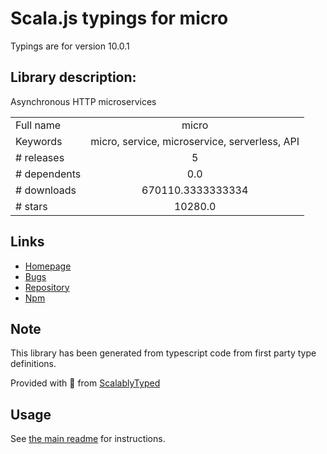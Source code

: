 
# Scala.js typings for micro

Typings are for version 10.0.1

## Library description:
Asynchronous HTTP microservices

|                    |                 |
| ------------------ | :-------------: |
| Full name          | micro |
| Keywords           | micro, service, microservice, serverless, API |
| # releases         | 5 |
| # dependents       | 0.0 |
| # downloads        | 670110.3333333334 |
| # stars            | 10280.0 |

## Links
- [Homepage](https://github.com/vercel/micro#readme)
- [Bugs](https://github.com/vercel/micro/issues)
- [Repository](https://github.com/vercel/micro)
- [Npm](https://www.npmjs.com/package/micro)
    


## Note
This library has been generated from typescript code from first party type definitions.

Provided with :purple_heart: from [ScalablyTyped](https://github.com/oyvindberg/ScalablyTyped)

## Usage
See [the main readme](../../readme.md) for instructions.


